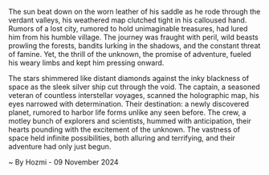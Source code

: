 
The sun beat down on the worn leather of his saddle as he rode through the verdant valleys, his weathered map clutched tight in his calloused hand. Rumors of a lost city, rumored to hold unimaginable treasures, had lured him from his humble village. The journey was fraught with peril, wild beasts prowling the forests, bandits lurking in the shadows, and the constant threat of famine. Yet, the thrill of the unknown, the promise of adventure, fueled his weary limbs and kept him pressing onward. 

The stars shimmered like distant diamonds against the inky blackness of space as the sleek silver ship cut through the void. The captain, a seasoned veteran of countless interstellar voyages, scanned the holographic map, his eyes narrowed with determination. Their destination: a newly discovered planet, rumored to harbor life forms unlike any seen before. The crew, a motley bunch of explorers and scientists, hummed with anticipation, their hearts pounding with the excitement of the unknown. The vastness of space held infinite possibilities, both alluring and terrifying, and their adventure had only just begun. 

~ By Hozmi - 09 November 2024
